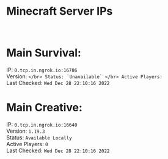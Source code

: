 
# Minecraft Server IPs

</br><h1>Main Survival:</h1>IP: `0.tcp.in.ngrok.io:16786` </br> Version: `` </br> Status: `Unavailable` </br> Active Players: `` </br> Last Checked: `Wed Dec 28 22:10:16 2022`
</br><h1>Main Creative:</h1>IP: `0.tcp.in.ngrok.io:16640` </br> Version: `1.19.3` </br> Status: `Available Locally` </br> Active Players: `0` </br> Last Checked: `Wed Dec 28 22:10:16 2022`
